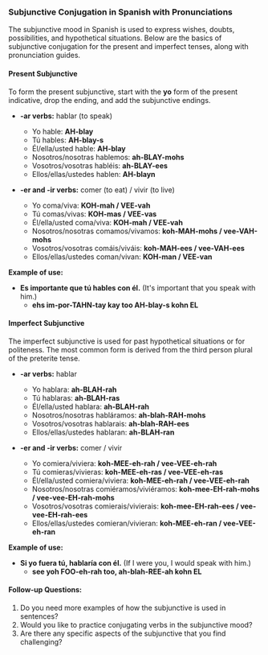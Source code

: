 ### Subjunctive Conjugation in Spanish with Pronunciations

The subjunctive mood in Spanish is used to express wishes, doubts, possibilities, and hypothetical situations. Below are the basics of subjunctive conjugation for the present and imperfect tenses, along with pronunciation guides.

#### Present Subjunctive

To form the present subjunctive, start with the **yo** form of the present indicative, drop the ending, and add the subjunctive endings.

- **-ar verbs:** hablar (to speak)
  - Yo hable: **AH-blay**
  - Tú hables: **AH-blay-s**
  - Él/ella/usted hable: **AH-blay**
  - Nosotros/nosotras hablemos: **ah-BLAY-mohs**
  - Vosotros/vosotras habléis: **ah-BLAY-ees**
  - Ellos/ellas/ustedes hablen: **AH-blayn**

- **-er and -ir verbs:** comer (to eat) / vivir (to live)
  - Yo coma/viva: **KOH-mah / VEE-vah**
  - Tú comas/vivas: **KOH-mas / VEE-vas**
  - Él/ella/usted coma/viva: **KOH-mah / VEE-vah**
  - Nosotros/nosotras comamos/vivamos: **koh-MAH-mohs / vee-VAH-mohs**
  - Vosotros/vosotras comáis/viváis: **koh-MAH-ees / vee-VAH-ees**
  - Ellos/ellas/ustedes coman/vivan: **KOH-man / VEE-van**

**Example of use:**
- **Es importante que tú hables con él.** (It's important that you speak with him.)
  - **ehs im-por-TAHN-tay kay too AH-blay-s kohn EL**

#### Imperfect Subjunctive

The imperfect subjunctive is used for past hypothetical situations or for politeness. The most common form is derived from the third person plural of the preterite tense.

- **-ar verbs:** hablar
  - Yo hablara: **ah-BLAH-rah**
  - Tú hablaras: **ah-BLAH-ras**
  - Él/ella/usted hablara: **ah-BLAH-rah**
  - Nosotros/nosotras habláramos: **ah-blah-RAH-mohs**
  - Vosotros/vosotras hablarais: **ah-blah-RAH-ees**
  - Ellos/ellas/ustedes hablaran: **ah-BLAH-ran**

- **-er and -ir verbs:** comer / vivir
  - Yo comiera/viviera: **koh-MEE-eh-rah / vee-VEE-eh-rah**
  - Tú comieras/vivieras: **koh-MEE-eh-ras / vee-VEE-eh-ras**
  - Él/ella/usted comiera/viviera: **koh-MEE-eh-rah / vee-VEE-eh-rah**
  - Nosotros/nosotras comiéramos/viviéramos: **koh-mee-EH-rah-mohs / vee-vee-EH-rah-mohs**
  - Vosotros/vosotras comierais/vivierais: **koh-mee-EH-rah-ees / vee-vee-EH-rah-ees**
  - Ellos/ellas/ustedes comieran/vivieran: **koh-MEE-eh-ran / vee-VEE-eh-ran**

**Example of use:**
- **Si yo fuera tú, hablaría con él.** (If I were you, I would speak with him.)
  - **see yoh FOO-eh-rah too, ah-blah-REE-ah kohn EL**

#### Follow-up Questions:
1. Do you need more examples of how the subjunctive is used in sentences?
2. Would you like to practice conjugating verbs in the subjunctive mood?
3. Are there any specific aspects of the subjunctive that you find challenging?

